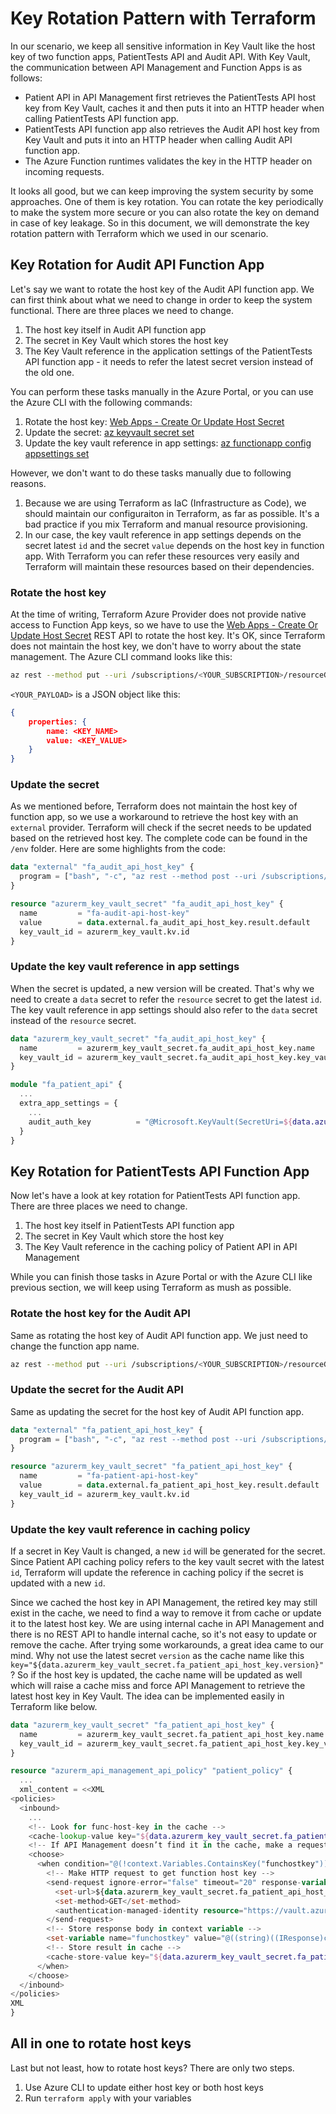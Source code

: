 # Key Rotation Pattern with Terraform

In our scenario, we keep all sensitive information in Key Vault like the host key of two function apps, PatientTests API and Audit API. With Key Vault, the communication between API Management and Function Apps is as follows:

- Patient API in API Management first retrieves the PatientTests API host key from Key Vault, caches it and then puts it into an HTTP header when calling PatientTests API function app.
- PatientTests API function app also retrieves the Audit API host key from Key Vault and puts it into an HTTP header when calling Audit API function app.
- The Azure Function runtimes validates the key in the HTTP header on incoming requests.

It looks all good, but we can keep improving the system security by some approaches. One of them is key rotation. You can rotate the key periodically to make the system more secure or you can also rotate the key on demand in case of key leakage. So in this document, we will demonstrate the key rotation pattern with Terraform which we used in our scenario.

## Key Rotation for Audit API Function App

Let's say we want to rotate the host key of the Audit API function app. We can first think about what we need to change in order to keep the system functional. There are three places we need to change.

1. The host key itself in Audit API function app
2. The secret in Key Vault which stores the host key
3. The Key Vault reference in the application settings of the PatientTests API function app - it needs to refer the latest secret version instead of the old one.

You can perform these tasks manually in the Azure Portal, or you can use the Azure CLI with the following commands:

1. Rotate the host key: [Web Apps - Create Or Update Host Secret](https://docs.microsoft.com/en-us/rest/api/appservice/webapps/createorupdatehostsecret)
2. Update the secret: [az keyvault secret set](https://docs.microsoft.com/en-us/cli/azure/keyvault/secret?view=azure-cli-latest#az-keyvault-secret-set)
3. Update the key vault reference in app settings: [az functionapp config appsettings set](https://docs.microsoft.com/en-us/cli/azure/functionapp/config/appsettings?view=azure-cli-latest#az-functionapp-config-appsettings-set)

However, we don't want to do these tasks manually due to following reasons.
1. Because we are using Terraform as IaC (Infrastructure as Code), we should maintain our configuraiton in Terraform, as far as possible. It's a bad practice if you mix Terraform and manual resource provisioning.
2. In our case, the key vault reference in app settings depends on the secret latest `id` and the secret `value` depends on the host key in function app. With Terraform you can refer these resources very easily and Terraform will maintain these resources based on their dependencies.

### Rotate the host key

At the time of writing, Terraform Azure Provider does not provide native access to Function App keys, so we have to use the [Web Apps - Create Or Update Host Secret](https://docs.microsoft.com/en-us/rest/api/appservice/webapps/createorupdatehostsecret) REST API to rotate the host key. It's OK, since Terraform does not maintain the host key, we don't have to worry about the state management. The Azure CLI command looks like this:

```bash
az rest --method put --uri /subscriptions/<YOUR_SUBSCRIPTION>/resourceGroups/newcastle/providers/Microsoft.Web/sites/newcastle-fa-audit-api-dev/host/default/functionkeys/default?api-version=2019-08-01 --body <YOUR_PAYLOAD>
```

`<YOUR_PAYLOAD>` is a JSON object like this:

```json
{
    properties: {
        name: <KEY_NAME>
        value: <KEY_VALUE>
    }
}
```

### Update the secret

As we mentioned before, Terraform does not maintain the host key of function app, so we use a workaround to retrieve the host key with an `external` provider. Terraform will check if the secret needs to be updated based on the retrieved host key. The complete code can be found in the `/env` folder. Here are some highlights from the code:

```terraform
data "external" "fa_audit_api_host_key" {
  program = ["bash", "-c", "az rest --method post --uri /subscriptions/${data.azurerm_client_config.current.subscription_id}/resourceGroups/${var.project_name}/providers/Microsoft.Web/sites/${module.fa_audit_api.name}/host/default/listKeys?api-version=2019-08-01 --query functionKeys"]
}

resource "azurerm_key_vault_secret" "fa_audit_api_host_key" {
  name         = "fa-audit-api-host-key"
  value        = data.external.fa_audit_api_host_key.result.default
  key_vault_id = azurerm_key_vault.kv.id
}
```

### Update the key vault reference in app settings

When the secret is updated, a new version will be created. That's why we need to create a `data` secret to refer the `resource` secret to get the latest `id`. The key vault reference in app settings should also refer to the `data` secret instead of the `resource` secret.

```terraform
data "azurerm_key_vault_secret" "fa_audit_api_host_key" {
  name         = azurerm_key_vault_secret.fa_audit_api_host_key.name
  key_vault_id = azurerm_key_vault_secret.fa_audit_api_host_key.key_vault_id
}

module "fa_patient_api" {
  ...
  extra_app_settings = {
    ...
    audit_auth_key          = "@Microsoft.KeyVault(SecretUri=${data.azurerm_key_vault_secret.fa_audit_api_host_key.id})"
  }
}
```

## Key Rotation for PatientTests API Function App

Now let's have a look at key rotation for PatientTests API function app. There are three places we need to change.

1. The host key itself in PatientTests API function app
2. The secret in Key Vault which store the host key
3. The Key Vault reference in the caching policy of Patient API in API Management

While you can finish those tasks in Azure Portal or with the Azure CLI like previous section, we will keep using Terraform as mush as possible.

### Rotate the host key for the Audit API

Same as rotating the host key of Audit API function app. We just need to change the function app name.

```bash
az rest --method put --uri /subscriptions/<YOUR_SUBSCRIPTION>/resourceGroups/newcastle/providers/Microsoft.Web/sites/newcastle-fa-patient-api-dev/host/default/functionkeys/default?api-version=2019-08-01 --body <YOUR_PAYLOAD>
```

### Update the secret  for the Audit API

Same as updating the secret for the host key of Audit API function app.

```terraform
data "external" "fa_patient_api_host_key" {
  program = ["bash", "-c", "az rest --method post --uri /subscriptions/${data.azurerm_client_config.current.subscription_id}/resourceGroups/${var.project_name}/providers/Microsoft.Web/sites/${module.fa_patient_api.name}/host/default/listKeys?api-version=2019-08-01 --query functionKeys"]
}

resource "azurerm_key_vault_secret" "fa_patient_api_host_key" {
  name         = "fa-patient-api-host-key"
  value        = data.external.fa_patient_api_host_key.result.default
  key_vault_id = azurerm_key_vault.kv.id
}
```

### Update the key vault reference in caching policy

If a secret in Key Vault is changed, a new `id` will be generated for the secret. Since Patient API caching policy refers to the key vault secret with the latest `id`, Terraform will update the reference in caching policy if the secret is updated with a new `id`.

Since we cached the host key in API Management, the retired key may still exist in the cache, we need to find a way to remove it from cache or update it to the latest host key. We are using internal cache in API Management and there is no REST API to handle internal cache, so it's not easy to update or remove the cache. After trying some workarounds, a great idea came to our mind. Why not use the latest secret `version` as the cache name like this `key="${data.azurerm_key_vault_secret.fa_patient_api_host_key.version}"`? So if the host key is updated, the cache name will be updated as well which will raise a cache miss and force API Management to retrieve the latest host key in Key Vault. The idea can be implemented easily in Terraform like below.

```terraform
data "azurerm_key_vault_secret" "fa_patient_api_host_key" {
  name         = azurerm_key_vault_secret.fa_patient_api_host_key.name
  key_vault_id = azurerm_key_vault_secret.fa_patient_api_host_key.key_vault_id
}

resource "azurerm_api_management_api_policy" "patient_policy" {
  ...
  xml_content = <<XML
<policies>
  <inbound>
    ...
    <!-- Look for func-host-key in the cache -->
    <cache-lookup-value key="${data.azurerm_key_vault_secret.fa_patient_api_host_key.version}" variable-name="funchostkey" />
    <!-- If API Management doesn’t find it in the cache, make a request for it and store it -->
    <choose>
      <when condition="@(!context.Variables.ContainsKey("funchostkey"))">
        <!-- Make HTTP request to get function host key -->
        <send-request ignore-error="false" timeout="20" response-variable-name="coderesponse" mode="new">
          <set-url>${data.azurerm_key_vault_secret.fa_patient_api_host_key.id}?api-version=7.0</set-url>
          <set-method>GET</set-method>
          <authentication-managed-identity resource="https://vault.azure.net" />
        </send-request>
        <!-- Store response body in context variable -->
        <set-variable name="funchostkey" value="@((string)((IResponse)context.Variables["coderesponse"]).Body.As<JObject>()["value"])" />
        <!-- Store result in cache -->
        <cache-store-value key="${data.azurerm_key_vault_secret.fa_patient_api_host_key.version}" value="@((string)context.Variables["funchostkey"])" duration="100000" />
      </when>
    </choose>
  </inbound>
</policies>
XML
}
```

## All in one to rotate host keys

Last but not least, how to rotate host keys? There are only two steps.

1. Use Azure CLI to update either host key or both host keys
2. Run `terraform apply` with your variables
